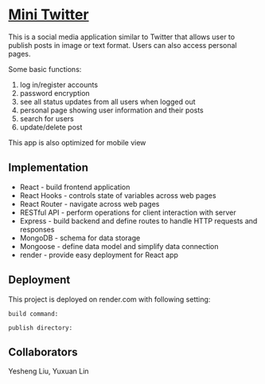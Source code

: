 # [Mini Twitter](https://yesheng-liu-yuxuan-lin-project3.onrender.com/)

This is a social media application similar to Twitter that allows user to publish posts in image or text format. Users can also access personal pages.

Some basic functions:

1. log in/register accounts
2. password encryption
3. see all status updates from all users when logged out
4. personal page showing user information and their posts
5. search for users
6. update/delete post

This app is also optimized for mobile view

## Implementation

- React - build frontend application
- React Hooks - controls state of variables across web pages
- React Router - navigate across web pages
- RESTful API - perform operations for client interaction with server
- Express - build backend and define routes to handle HTTP requests and responses
- MongoDB - schema for data storage
- Mongoose - define data model and simplify data connection
- render - provide easy deployment for React app

## Deployment

This project is deployed on render.com with following setting:

`build command:`

`publish directory:`

## Collaborators

Yesheng Liu, Yuxuan Lin
